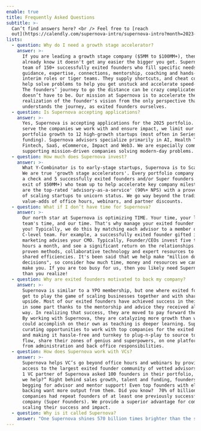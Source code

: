 ```yaml
---
enable: true
title: Frequently Asked Questions
subtitle: >-
  Can’t find answers here? <br /> Feel free to [reach
  out](https://calendly.com/supernova-intro/supernova-intro?month=2023-05).
lists:
  - question: Why do I need a growth stage accelerator?
    answer: >-
      If you are leading a growth stage company ($5MM to $100MM+), then you
      already know it doesn't get any easier the bigger you get. Supernova is a
      team of 150+ successfully exited founders who fill specific needs, be it
      guidance, expertise, connections, mentorship, coaching and hands-on
      interim roles or tiger teams. They supply shortcuts, and cheat codes and
      help solve problems to help you get unstuck and accelerate speed-to-value.
      The founders’ journey to go the distance can be crazy complicated, but it
      doesn’t have to be. Our mission at Supernova is to accelerate the
      realization of the founder's vision from the only perspective that truly
      understands the journey, as exited founders ourselves. 
  - question: Is Supernova accepting applications?
    answer: >-
      Yes, Supernova is accepting applications for the 2025 portfolio. To best
      serve the companies we work with and ensure impact, we limit our annual
      portfolio growth to 12 high-growth startups (most often in Series A-C
      funding). Supernova advisors specialize primarily in AI, Health Tech,
      Fintech, SaaS, eCommerce, Impact and Web3. We are especially committed to
      supporting mission-driven companies solving modern-day problems.
  - question: How much does Supernova invest?
    answer: >-
      What Y-Combinator is to early-stage startups, Supernova is to Scaleups. 
      We are true 'growth stage accelerators'. Every portfolio company receives
      a check and 5 successfully exited founders and/or Super founders (previous
      exit of $50MM+) who team up to help accelerate key company milestones. We
      are the top-rated 'advisory-as-a-service' (90%+ NPS) with a proven record
      of scaling startups to unicorn status. We go way beyond the traditional
      value-adds of office hours, webinars, and partner discounts. 
  - question: What if I don’t have time for Supernova?
    answer: >-
      Our north star at Supernova is optimizing TIME. Your time, your leadership
      team's time, and our time. That's why manage your exited founder team for
      you! Typically, we do this by matching each advisor to a member of your
      C-level team. For example, a successfully exited founder gifted in
      marketing advises your CMO. Typically, Founder/CEOs invest five to ten
      hours a month, and see a significant return on the relationships. We bring
      proven methods, collaborative technology and expert resources to maximize
      shared efficiencies. It's been said that we help make "million dollar
      decisions", so consider how much time, money and resources we can save or
      make you. If you are too busy for us, then you likely need Supernova more
      than you realize! 
  - question: Why are exited founders motivated to back my company?
    answer: >-
      Supernova is similar to a YPO membership, but one where exited founders
      get to play the game of scaling businesses together and with shared
      upside. Most of our exited founders have achieved success in their careers
      in some part thanks to the mentorship and advice they received along the
      way. In realizing that success, they are moved to pay forward the support.
      By working with Supernova, they are catalyzing more growth than what they
      could accomplish on their own as teaching is deeper learning. Supernova is
      curating opportunities to work with top companies for the exited founder,
      and making it hassle-free and turnkey to plug-n-play to source top deal
      flow, share their zones of genius and superpowers, on one platform free
      from administration and back office responsibilities. 
  - question: How does Supernova work with VCs?
    answer: >-
      Supernova helps VC’s go beyond office hours and webinars by providing
      access to the largest exited founder community of vetted advisors. A Tier
      1 VC partner of Supernova asked 100 founders in their portfolio, “How can
      we help?” Right behind sales growth, talent and funding, founders are
      begging for advisor and mentor support! Even top founders with elite VC
      backing want more output from them. Did you know?  70% of billion-dollar
      companies had repeat founders of at least one previously successful
      company (Super Founders). We provide a superior advantage for companies
      scaling their success and impact. 
  - question: Why is it called Supernova?
    answer: "One Supernova shines 570 billion times brighter than the sun. One sun sustains all life on planet earth. We believe it’s time for solo stars (super founders) to combine their life force energy and shine brighter together. By serving as spokes on one founder flywheel, we move energy more powerfully and efficiently through startups and their ecosystems. We exist to unify our superpowers as quantum creators and play as one all-star team for venture humanity.\U0001F31F"
---
```


